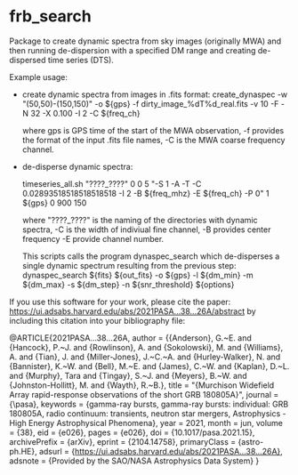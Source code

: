 # frb_search

Package to create dynamic spectra from sky images (originally MWA) and then running de-dispersion with a specified DM range and creating de-dispersed time series (DTS).

Example usage:

 - create dynamic spectra from images in .fits format:
   create_dynaspec -w "(50,50)-(150,150)" -o ${gps} -f dirty_image_%dT%d_real.fits -v 10 -F -N 32 -X 0.100 -I 2 -C ${freq_ch}

   where gps is GPS time of the start of the MWA observation, -f provides the format of the input .fits file names, -C is the MWA coarse frequency channel.


 - de-disperse dynamic spectra:
 
   timeseries_all.sh "????_????" 0 0 5 "-S 1 -A -T -C 0.02893518518518518518 -I 2 -B ${freq_mhz} -E ${freq_ch} -P 0" 1 ${gps} 0 900 150

   where "????_????" is the naming of the directories with dynamic spectra, -C is the width of indiviual fine channel, -B provides center frequency -E provide channel number.

   This scripts calls the program dynaspec_search which de-disperses a single dynamic spectrum resulting from the previous step:
     dynaspec_search ${fits} ${out_fits}  -o ${gps} -l ${dm\_min} -m ${dm\_max} -s ${dm\_step} -n ${snr\_threshold} ${options}


If you use this software for your work, please cite the paper: https://ui.adsabs.harvard.edu/abs/2021PASA...38...26A/abstract
by including this citation into your bibliography file:

@ARTICLE{2021PASA...38...26A,
       author = {{Anderson}, G.~E. and {Hancock}, P.~J. and {Rowlinson}, A. and {Sokolowski}, M. and {Williams}, A. and {Tian}, J. and {Miller-Jones}, J.~C.~A. and {Hurley-Walker}, N. and {Bannister}, K.~W. and {Bell}, M.~E. and {James}, C.~W. and {Kaplan}, D.~L. and {Murphy}, Tara and {Tingay}, S.~J. and {Meyers}, B.~W. and {Johnston-Hollitt}, M. and {Wayth}, R.~B.},
        title = "{Murchison Widefield Array rapid-response observations of the short GRB 180805A}",
      journal = {\pasa},
     keywords = {gamma-ray bursts, gamma-ray bursts: individual: GRB 180805A, radio continuum: transients, neutron star mergers, Astrophysics - High Energy Astrophysical Phenomena},
         year = 2021,
        month = jun,
       volume = {38},
          eid = {e026},
        pages = {e026},
          doi = {10.1017/pasa.2021.15},
archivePrefix = {arXiv},
       eprint = {2104.14758},
 primaryClass = {astro-ph.HE},
       adsurl = {https://ui.adsabs.harvard.edu/abs/2021PASA...38...26A},
      adsnote = {Provided by the SAO/NASA Astrophysics Data System}
}



